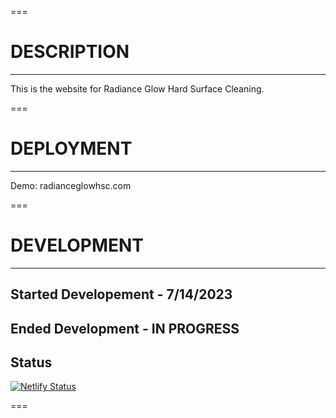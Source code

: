 ===

# DESCRIPTION

---

This is the website for Radiance Glow Hard Surface Cleaning.

===

# DEPLOYMENT

---

Demo: radianceglowhsc.com

===

# DEVELOPMENT

---

## Started Developement - 7/14/2023

## Ended Development - IN PROGRESS

## Status

[![Netlify Status](https://api.netlify.com/api/v1/badges/9f7fa14d-dcd7-46a6-b2ac-17b61a7685b5/deploy-status)](https://app.netlify.com/sites/incandescent-panda-488129/deploys)

===
